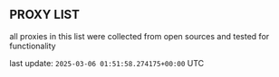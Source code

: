 ## PROXY LIST

all proxies in this list were collected from open sources and tested for functionality

last update: `2025-03-06 01:51:58.274175+00:00` UTC